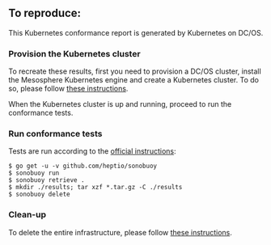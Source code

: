 ## To reproduce:

This Kubernetes conformance report is generated by Kubernetes on DC/OS.

### Provision the Kubernetes cluster

To recreate these results, first you need to provision a DC/OS cluster, install the Mesosphere Kubernetes engine and create a Kubernetes cluster.
To do so, please follow [these instructions](https://github.com/mesosphere/dcos-kubernetes-quickstart/blob/master/docs/cncf_conformance.md#cncf-conformance).

When the Kubernetes cluster is up and running, proceed to run the conformance tests.

### Run conformance tests

Tests are run according to the [official instructions](https://github.com/cncf/k8s-conformance/blob/master/instructions.md):

```shell
$ go get -u -v github.com/heptio/sonobuoy
$ sonobuoy run
$ sonobuoy retrieve .
$ mkdir ./results; tar xzf *.tar.gz -C ./results
$ sonobuoy delete
```

### Clean-up

To delete the entire infrastructure, please follow [these instructions](https://github.com/mesosphere/dcos-kubernetes-quickstart/blob/master/docs/cncf_conformance.md#destroy-the-infrastructure).
